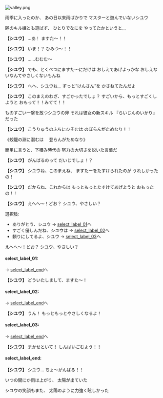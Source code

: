 
![valley.png](../images/backgrounds/valley.png)

雨季に入ったのか、
あの日以来雨ばかりで
マスターと遊んでいないシユウ

隊のキル姫とも遊ばず、
ひとりでなにを
やってたかというと…

**【シユウ】**
…あ！
ますた～！！

**【シユウ】**
いま！？
ひみつ～！！

**【シユウ】**
……むむむ～

**【シユウ】**
でも、とくべつにますた～にだけは
おしえてあげよっかな
おしえないなんてやさしくないもんね

**【シユウ】**
へへ、シユウね…
ずっと“けんさん”を
かさねてたんだよ

**【シユウ】**
このまえのわざ、すごかったでしょ？
すごいから、もっとすごくしようと
おもって！！みてて！！

ものすごい一撃を放つシユウの斧
それは彼女の新スキル
『らいじんのいかり』だった

**【シユウ】**
こうりゅうのふちにひそむは
のぼらんがためなり！！

《蛟龍の淵に潜むは
　登らんがためなり》

簡単に言うと、下積み時代の
努力の大切さを説いた言葉だ

**【シユウ】**
がんばるのって
だいじでしょ！？

**【シユウ】**
シユウね、このまえね、
ますたーをたすけられたのが
うれしかったの！

**【シユウ】**
だからね、これからは
もっともっとたすけてあげようと
おもったの！！

**【シユウ】**
えへへ～！どお？
シユウ、やさしい？

選択肢:
- ありがとう、シユウ → [select_label_01](#select_label_01)へ
- すごく優しんだね、シユウは → [select_label_02](#select_label_02)へ
- 頼りにしてるよ、シユウ → [select_label_03](#select_label_03)へ

えへへ～！どお？
シユウ、やさしい？

#### select_label_01:
 → [select_label_end](#select_label_end)へ

**【シユウ】**
どういたしまして、ますた～！

#### select_label_02:
 → [select_label_end](#select_label_end)へ

**【シユウ】**
うん！
もっともっとやさしくなるよ！

#### select_label_03:
 → [select_label_end](#select_label_end)へ

**【シユウ】**
まかせといて！
しんぱいごむよう！！

#### select_label_end:

**【シユウ】**
シユウ…
ちょ～がんばる！！

いつの間にか雨は上がり、
太陽が出ていた

シユウの笑顔もまた、
太陽のように力強く眩しかった